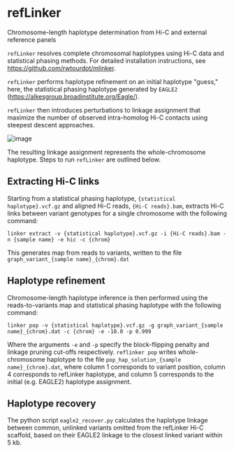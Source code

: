 # refLinker
Chromosome-length haplotype determination from Hi-C and external reference panels

`refLinker` resolves complete chromosomal haplotypes using Hi-C data and statistical phasing methods. For detailed installation instructions, see https://github.com/rwtourdot/mlinker.

`refLinker` performs haplotype refinement on an initial haplotype "guess," here, the statistical phasing haplotype generated by `EAGLE2` (https://alkesgroup.broadinstitute.org/Eagle/). 

`refLinker` then introduces perturbations to linkage assignment that maximize the number of observed intra-homolog Hi-C contacts using steepest descent approaches. 

![image](https://github.com/user-attachments/assets/87fb40a0-7f0d-407a-a767-5e7d2035dfe6)


The resulting linkage assignment represents the whole-chromosome haplotype. Steps to run `refLinker` are outlined below.

## Extracting Hi-C links

Starting from a statistical phasing haplotype, `{statistical haplotype}.vcf.gz` and aligned Hi-C reads, `{Hi-C reads}.bam`, extracts Hi-C links between variant genotypes for a single chromosome with the following command:

`linker extract -v {statistical haplotype}.vcf.gz -i {Hi-C reads}.bam -n {sample name} -e hic -c {chrom}`

This generates map from reads to variants, written to the file `graph_variant_{sample name}_{chrom}.dat`

## Haplotype refinement

Chromosome-length haplotype inference is then performed using the reads-to-variants map and statistical phasing haplotype with the following command:

`linker pop -v {statistical haplotype}.vcf.gz -g graph_variant_{sample name}_{chrom}.dat -c {chrom} -e -10.0 -p 0.999`

Where the arguments `-e` and `-p` specify the block-flipping penalty and linkage pruning cut-offs respectively. `reflinker pop` writes whole-chromosome haplotype to the file `pop_hap_solution_{sample name}_{chrom}.dat`, where column 1 corresponds to variant position, column 4 corresponds to refLinker haplotype, and column 5 corresponds to the initial (e.g. EAGLE2) haplotype assignment.  

## Haplotype recovery

The python script `eagle2_recover.py` calculates the haplotype linkage between common, unlinked variants omitted from the refLinker Hi-C scaffold, based on their EAGLE2 linkage to the closest linked variant within 5 kb.
